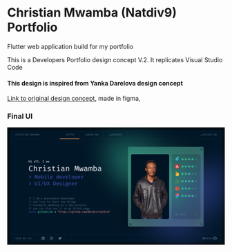 # Christian Mwamba (Natdiv9) Portfolio

Flutter web application build for my portfolio

This is a Developers Portfolio design concept V.2. It replicates Visual Studio Code


#### This design is inspired from Yanka Darelova design concept

[Link to original design concept](https://www.behance.net/gallery/142207047/Portfolio-Concept-V2), made in figma,

### Final UI

![App UI](/ui.png)